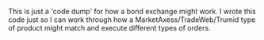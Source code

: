 This is just a 'code dump' for how a bond exchange might work. I wrote this code just so I can work through how a MarketAxess/TradeWeb/Trumid type of product might match and execute different types of orders.

